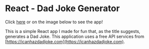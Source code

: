 # React - Dad Joke Generator

Click [here](https://edmond-luu.github.io/dad-joke) or on the image below to see the app!

This is a simple React app I made for fun that, as the title suggests, generates a Dad Joke. This application uses a free API services from [https://icanhazdadjoke.com](https://icanhazdadjoke.com).
